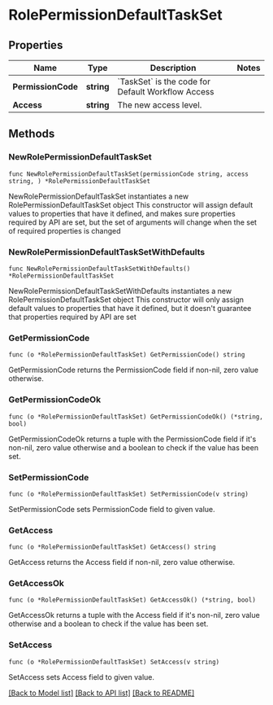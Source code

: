 # RolePermissionDefaultTaskSet

## Properties

Name | Type | Description | Notes
------------ | ------------- | ------------- | -------------
**PermissionCode** | **string** | &#x60;TaskSet&#x60; is the code for Default Workflow Access | 
**Access** | **string** | The new access level. | 

## Methods

### NewRolePermissionDefaultTaskSet

`func NewRolePermissionDefaultTaskSet(permissionCode string, access string, ) *RolePermissionDefaultTaskSet`

NewRolePermissionDefaultTaskSet instantiates a new RolePermissionDefaultTaskSet object
This constructor will assign default values to properties that have it defined,
and makes sure properties required by API are set, but the set of arguments
will change when the set of required properties is changed

### NewRolePermissionDefaultTaskSetWithDefaults

`func NewRolePermissionDefaultTaskSetWithDefaults() *RolePermissionDefaultTaskSet`

NewRolePermissionDefaultTaskSetWithDefaults instantiates a new RolePermissionDefaultTaskSet object
This constructor will only assign default values to properties that have it defined,
but it doesn't guarantee that properties required by API are set

### GetPermissionCode

`func (o *RolePermissionDefaultTaskSet) GetPermissionCode() string`

GetPermissionCode returns the PermissionCode field if non-nil, zero value otherwise.

### GetPermissionCodeOk

`func (o *RolePermissionDefaultTaskSet) GetPermissionCodeOk() (*string, bool)`

GetPermissionCodeOk returns a tuple with the PermissionCode field if it's non-nil, zero value otherwise
and a boolean to check if the value has been set.

### SetPermissionCode

`func (o *RolePermissionDefaultTaskSet) SetPermissionCode(v string)`

SetPermissionCode sets PermissionCode field to given value.


### GetAccess

`func (o *RolePermissionDefaultTaskSet) GetAccess() string`

GetAccess returns the Access field if non-nil, zero value otherwise.

### GetAccessOk

`func (o *RolePermissionDefaultTaskSet) GetAccessOk() (*string, bool)`

GetAccessOk returns a tuple with the Access field if it's non-nil, zero value otherwise
and a boolean to check if the value has been set.

### SetAccess

`func (o *RolePermissionDefaultTaskSet) SetAccess(v string)`

SetAccess sets Access field to given value.



[[Back to Model list]](../README.md#documentation-for-models) [[Back to API list]](../README.md#documentation-for-api-endpoints) [[Back to README]](../README.md)



